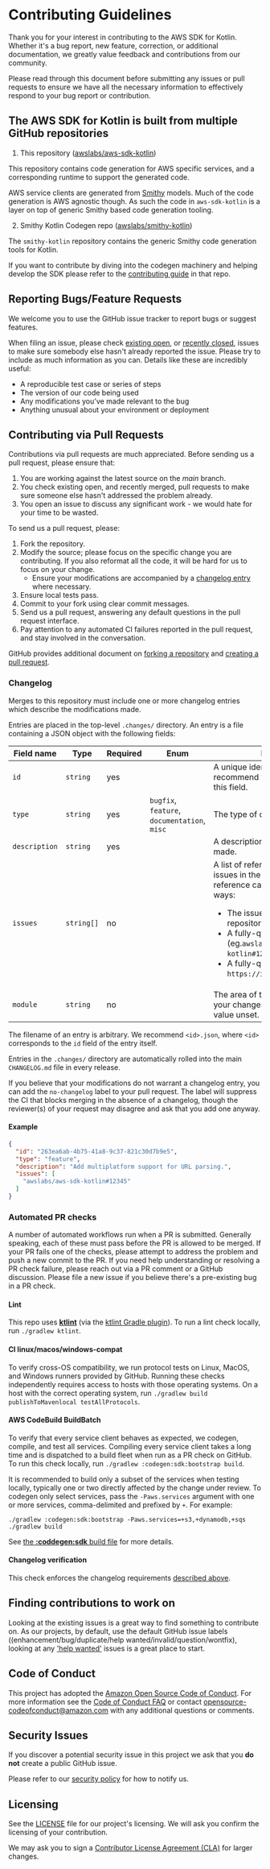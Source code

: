 # Contributing Guidelines

Thank you for your interest in contributing to the AWS SDK for Kotlin. Whether it's a bug report, new feature, correction, or additional 
documentation, we greatly value feedback and contributions from our community.

Please read through this document before submitting any issues or pull requests to ensure we have all the necessary 
information to effectively respond to your bug report or contribution.

## The AWS SDK for Kotlin is built from multiple GitHub repositories

1. This repository ([awslabs/aws-sdk-kotlin](https://github.com/awslabs/aws-sdk-kotlin))
   
This repository contains code generation for AWS specific services, and a corresponding runtime to support the generated code.

AWS service clients are generated from [Smithy](https://awslabs.github.io/smithy/) models. Much of the code generation is AWS agnostic though.
As such the code in `aws-sdk-kotlin` is a layer on top of generic Smithy based code generation tooling.


2. Smithy Kotlin Codegen repo ([awslabs/smithy-kotlin](https://github.com/awslabs/smithy-kotlin))

The `smithy-kotlin` repository contains the generic Smithy code generation tools for Kotlin.

If you want to contribute by diving into the codegen machinery and helping develop the SDK please refer to the [contributing guide](https://github.com/awslabs/smithy-kotlin/blob/main/CONTRIBUTING.md) in that repo.


## Reporting Bugs/Feature Requests

We welcome you to use the GitHub issue tracker to report bugs or suggest features.

When filing an issue, please check [existing open](https://github.com/aws-samples/aws-sdk-kotlin/issues), or [recently closed](https://github.com/aws-samples/aws-sdk-kotlin/issues?utf8=%E2%9C%93&q=is%3Aissue%20is%3Aclosed%20), issues to make sure somebody else hasn't already 
reported the issue. Please try to include as much information as you can. Details like these are incredibly useful:

* A reproducible test case or series of steps
* The version of our code being used
* Any modifications you've made relevant to the bug
* Anything unusual about your environment or deployment


## Contributing via Pull Requests
Contributions via pull requests are much appreciated. Before sending us a pull request, please ensure that:

1. You are working against the latest source on the *main* branch.
2. You check existing open, and recently merged, pull requests to make sure someone else hasn't addressed the problem already.
3. You open an issue to discuss any significant work - we would hate for your time to be wasted.

To send us a pull request, please:

1. Fork the repository.
2. Modify the source; please focus on the specific change you are contributing. If you also reformat all the code, it will be hard for us to focus on your change.
   * Ensure your modifications are accompanied by a [changelog entry](#Changelog) where necessary.
3. Ensure local tests pass.
4. Commit to your fork using clear commit messages.
5. Send us a pull request, answering any default questions in the pull request interface.
6. Pay attention to any automated CI failures reported in the pull request, and stay involved in the conversation.

GitHub provides additional document on [forking a repository](https://help.github.com/articles/fork-a-repo/) and 
[creating a pull request](https://help.github.com/articles/creating-a-pull-request/).

### Changelog
Merges to this repository must include one or more changelog entries which describe the modifications made.

Entries are placed in the top-level `.changes/` directory. An entry is a file containing a JSON object with the
following fields:

| Field name    | Type       | Required | Enum                                         | Description                                                                                                                                                                                                                                                                                                                                     |
|---------------|------------|----------|----------------------------------------------|-------------------------------------------------------------------------------------------------------------------------------------------------------------------------------------------------------------------------------------------------------------------------------------------------------------------------------------------------|
| `id`          | `string`   | yes      |                                              | A unique identifier for this entry. We recommend you generate a UUID for this field.                                                                                                                                                                                                                                                            |
| `type`        | `string`   | yes      | `bugfix`, `feature`, `documentation`, `misc` | The type of change being made.                                                                                                                                                                                                                                                                                                                  |
| `description` | `string`   | yes      |                                              | A description of the change being made.                                                                                                                                                                                                                                                                                                         |
| `issues`      | `string[]` | no       |                                              | A list of references to any related issues in the relevant repositories. A reference can be specified in several ways:<ul><li>The issue number, if local to this repository (eg. `#12345`)</li><li>A fully-qualified issue ID (eg.`awslabs/smithy-kotlin#12345`)</li><li>A fully-qualified URL (eg. `https://issuetracker.com/12345`)</li></ul> |
| `module`      | `string`   | no       |                                              | The area of the code affected by your changes. If unsure, leave this value unset.                                                                                                                                                                                                                                                               |

The filename of an entry is arbitrary. We recommend `<id>.json`, where `<id>` corresponds to the `id` field of the entry
itself.

Entries in the `.changes/` directory are automatically rolled into the main `CHANGELOG.md` file in every release.

If you believe that your modifications do not warrant a changelog entry, you can add the `no-changelog` label to your
pull request. The label will suppress the CI that blocks merging in the absence of a changelog, though the reviewer(s)
of your request may disagree and ask that you add one anyway.

#### Example
```json
{
  "id": "263ea6ab-4b75-41a8-9c37-821c30d7b9e5",
  "type": "feature",
  "description": "Add multiplatform support for URL parsing.",
  "issues": [
    "awslabs/aws-sdk-kotlin#12345"
  ]
}
```

### Automated PR checks

A number of automated workflows run when a PR is submitted. Generally speaking, each of these must pass before the PR is
allowed to be merged. If your PR fails one of the checks, please attempt to address the problem and push a new commit to
the PR. If you need help understanding or resolving a PR check failure, please reach out via a PR comment or a GitHub
discussion. Please file a new issue if you believe there's a pre-existing bug in a PR check.

#### Lint

This repo uses [**ktlint**](https://github.com/pinterest/ktlint) (via the
[ktlint Gradle plugin](https://github.com/JLLeitschuh/ktlint-gradle)). To run a lint check locally, run
`./gradlew ktlint`.

#### CI linux/macos/windows-compat

To verify cross-OS compatibility, we run protocol tests on Linux, MacOS, and Windows runners provided by GitHub. Running
these checks independently requires access to hosts with those operating systems. On a host with the correct operating
system, run `./gradlew build publishToMavenlocal testAllProtocols`.

#### AWS CodeBuild BuildBatch

To verify that every service client behaves as expected, we codegen, compile, and test all services. Compiling every
service client takes a long time and is dispatched to a build fleet when run as a PR check on GitHub. To run this check
locally, run `./gradlew :codegen:sdk:bootstrap build`.

It is recommended to build only a subset of the services when testing locally, typically one or two directly affected by
the change under review. To codegen only select services, pass the `-Paws.services` argument with one or more services,
comma-delimited and prefixed by `+`. For example:

```shell
./gradlew :codegen:sdk:bootstrap -Paws.services=+s3,+dynamodb,+sqs
./gradlew build
```

See [the **:coddegen:sdk** build file](codegen/sdk/build.gradle.kts) for more details.

#### Changelog verification

This check enforces the changelog requirements [described above](#Changelog).

## Finding contributions to work on
Looking at the existing issues is a great way to find something to contribute on. As our projects, by default, use the default GitHub issue labels ((enhancement/bug/duplicate/help wanted/invalid/question/wontfix), looking at any ['help wanted'](https://github.com/aws-samples/aws-sdk-kotlin/labels/help%20wanted) issues is a great place to start. 


## Code of Conduct
This project has adopted the [Amazon Open Source Code of Conduct](https://aws.github.io/code-of-conduct). 
For more information see the [Code of Conduct FAQ](https://aws.github.io/code-of-conduct-faq) or contact 
opensource-codeofconduct@amazon.com with any additional questions or comments.

## Security Issues

If you discover a potential security issue in this project we ask that you **do not** create a public GitHub issue.

Please refer to our [security policy](https://github.com/awslabs/aws-sdk-kotlin/security/policy) for how to notify us.

## Licensing

See the [LICENSE](https://github.com/aws-samples/aws-sdk-kotlin/blob/main/LICENSE) file for our project's licensing. We will ask you confirm the licensing of your contribution.

We may ask you to sign a [Contributor License Agreement (CLA)](http://en.wikipedia.org/wiki/Contributor_License_Agreement) for larger changes.
